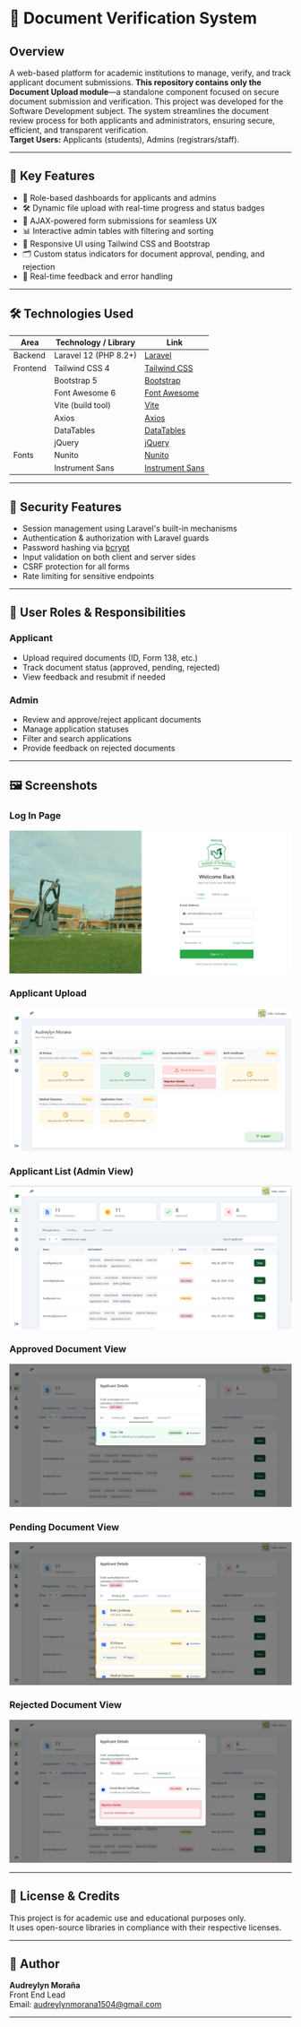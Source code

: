 # 📄 Document Verification System

## Overview

A web-based platform for academic institutions to manage, verify, and track applicant document submissions. **This repository contains only the Document Upload module**—a standalone component focused on secure document submission and verification. This project was developed for the Software Development subject. The system streamlines the document review process for both applicants and administrators, ensuring secure, efficient, and transparent verification.  
**Target Users:** Applicants (students), Admins (registrars/staff).

---

## 📌 Key Features

-   🚀 Role-based dashboards for applicants and admins
-   🛠️ Dynamic file upload with real-time progress and status badges
-   🔄 AJAX-powered form submissions for seamless UX
-   📊 Interactive admin tables with filtering and sorting
-   🎨 Responsive UI using Tailwind CSS and Bootstrap
-   🗂️ Custom status indicators for document approval, pending, and rejection
-   🔔 Real-time feedback and error handling

---

## 🛠️ Technologies Used

| Area     | Technology / Library  | Link                                                             |
| -------- | --------------------- | ---------------------------------------------------------------- |
| Backend  | Laravel 12 (PHP 8.2+) | [Laravel](https://laravel.com/)                                  |
| Frontend | Tailwind CSS 4        | [Tailwind CSS](https://tailwindcss.com/)                         |
|          | Bootstrap 5           | [Bootstrap](https://getbootstrap.com/)                           |
|          | Font Awesome 6        | [Font Awesome](https://fontawesome.com/)                         |
|          | Vite (build tool)     | [Vite](https://vitejs.dev/)                                      |
|          | Axios                 | [Axios](https://axios-http.com/)                                 |
|          | DataTables            | [DataTables](https://datatables.net/)                            |
|          | jQuery                | [jQuery](https://jquery.com/)                                    |
| Fonts    | Nunito                | [Nunito](https://fonts.google.com/specimen/Nunito)               |
|          | Instrument Sans       | [Instrument Sans](https://fonts.bunny.net/fonts/instrument-sans) |

---

## 🔐 Security Features

-   Session management using Laravel's built-in mechanisms
-   Authentication & authorization with Laravel guards
-   Password hashing via [bcrypt](https://laravel.com/docs/12.x/hashing)
-   Input validation on both client and server sides
-   CSRF protection for all forms
-   Rate limiting for sensitive endpoints

---

## 👥 User Roles & Responsibilities

### Applicant

-   Upload required documents (ID, Form 138, etc.)
-   Track document status (approved, pending, rejected)
-   View feedback and resubmit if needed

### Admin

-   Review and approve/reject applicant documents
-   Manage application statuses
-   Filter and search applications
-   Provide feedback on rejected documents

---

## 🖼️ Screenshots

### Log In Page

![Log In](screenshots/log_in.png)

### Applicant Upload

![Applicant Upload](screenshots/applicant_upload.png)

### Applicant List (Admin View)

![Applicant Lists](screenshots/applicant_lists.png)

### Approved Document View

![Approved](screenshots/approved.png)

### Pending Document View

![Pending](screenshots/pending.png)

### Rejected Document View

![Rejected](screenshots/rejected.png)

---

## 📜 License & Credits

This project is for academic use and educational purposes only.  
It uses open-source libraries in compliance with their respective licenses.

---

## 👤 Author

**Audreylyn Moraña**  
Front End Lead  
Email: [audreylynmorana1504@gmail.com](mailto:audreylynmorana1504@gmail.com)

---
